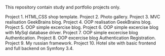 This repository contain study and portfolio projects only. 

Project 1. HTML,CSS shop template.
Project 2. Photo gallery. 
Project 3. MVC realisation GeekBrains blog.
Project 4. OOP realisation GeekBrains blog.
Project 5. OOP simple excercise blog.
Project 6. OOP simple excercise blog with MySql database driver.
Project 7. OOP simple excercise blog Authentication.
Project 8. OOP excercise blog Authentication Registration.
Project 9. My russian framework.
Project 10. Hotel site with basic frontend and full backend on Symfony 3.4.
